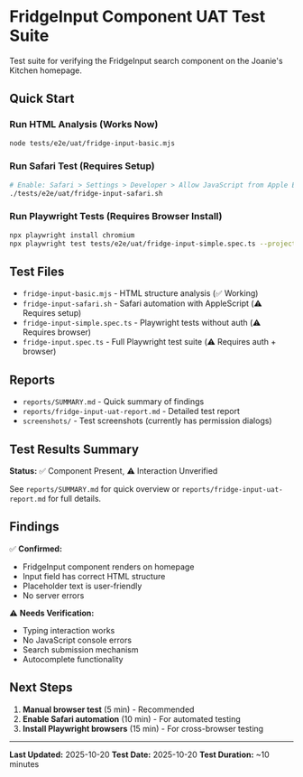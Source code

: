 # FridgeInput Component UAT Test Suite

Test suite for verifying the FridgeInput search component on the Joanie's Kitchen homepage.

## Quick Start

### Run HTML Analysis (Works Now)
```bash
node tests/e2e/uat/fridge-input-basic.mjs
```

### Run Safari Test (Requires Setup)
```bash
# Enable: Safari > Settings > Developer > Allow JavaScript from Apple Events
./tests/e2e/uat/fridge-input-safari.sh
```

### Run Playwright Tests (Requires Browser Install)
```bash
npx playwright install chromium
npx playwright test tests/e2e/uat/fridge-input-simple.spec.ts --project=webkit-desktop
```

## Test Files

- `fridge-input-basic.mjs` - HTML structure analysis (✅ Working)
- `fridge-input-safari.sh` - Safari automation with AppleScript (⚠️ Requires setup)
- `fridge-input-simple.spec.ts` - Playwright tests without auth (⚠️ Requires browser)
- `fridge-input.spec.ts` - Full Playwright test suite (⚠️ Requires auth + browser)

## Reports

- `reports/SUMMARY.md` - Quick summary of findings
- `reports/fridge-input-uat-report.md` - Detailed test report
- `screenshots/` - Test screenshots (currently has permission dialogs)

## Test Results Summary

**Status:** ✅ Component Present, ⚠️ Interaction Unverified

See `reports/SUMMARY.md` for quick overview or `reports/fridge-input-uat-report.md` for full details.

## Findings

✅ **Confirmed:**
- FridgeInput component renders on homepage
- Input field has correct HTML structure
- Placeholder text is user-friendly
- No server errors

⚠️ **Needs Verification:**
- Typing interaction works
- No JavaScript console errors
- Search submission mechanism
- Autocomplete functionality

## Next Steps

1. **Manual browser test** (5 min) - Recommended
2. **Enable Safari automation** (10 min) - For automated testing
3. **Install Playwright browsers** (15 min) - For cross-browser testing

---

**Last Updated:** 2025-10-20
**Test Date:** 2025-10-20
**Test Duration:** ~10 minutes
